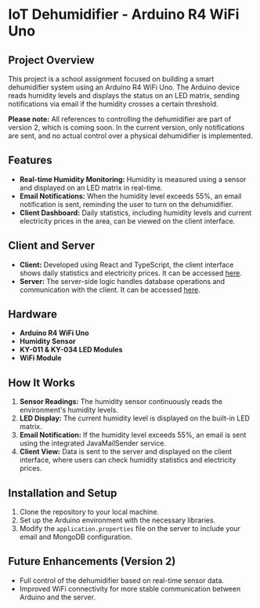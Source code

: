 IoT Dehumidifier - Arduino R4 WiFi Uno
======================================

Project Overview
----------------

This project is a school assignment focused on building a smart dehumidifier system using an Arduino R4 WiFi Uno. The Arduino device reads humidity levels and displays the status on an LED matrix, sending notifications via email if the humidity crosses a certain threshold.

**Please note:** All references to controlling the dehumidifier are part of version 2, which is coming soon. In the current version, only notifications are sent, and no actual control over a physical dehumidifier is implemented.

Features
--------

-   **Real-time Humidity Monitoring:** Humidity is measured using a sensor and displayed on an LED matrix in real-time.
-   **Email Notifications:** When the humidity level exceeds 55%, an email notification is sent, reminding the user to turn on the dehumidifier.
-   **Client Dashboard:** Daily statistics, including humidity levels and current electricity prices in the area, can be viewed on the client interface.

Client and Server
-----------------

-   **Client:** Developed using React and TypeScript, the client interface shows daily statistics and electricity prices. It can be accessed [here](https://github.com/D-Hankin/iotDehumidifierClient).
-   **Server:** The server-side logic handles database operations and communication with the client. It can be accessed [here](https://github.com/D-Hankin/iotDehumidifierServer).

Hardware
--------

-   **Arduino R4 WiFi Uno**
-   **Humidity Sensor**
-   **KY-011 & KY-034 LED Modules**
-   **WiFi Module**

How It Works
------------

1.  **Sensor Readings:** The humidity sensor continuously reads the environment's humidity levels.
2.  **LED Display:** The current humidity level is displayed on the built-in LED matrix.
3.  **Email Notification:** If the humidity level exceeds 55%, an email is sent using the integrated JavaMailSender service.
4.  **Client View:** Data is sent to the server and displayed on the client interface, where users can check humidity statistics and electricity prices.

Installation and Setup
----------------------

1.  Clone the repository to your local machine.
2.  Set up the Arduino environment with the necessary libraries.
3.  Modify the `application.properties` file on the server to include your email and MongoDB configuration.

Future Enhancements (Version 2)
-------------------------------

-   Full control of the dehumidifier based on real-time sensor data.
-   Improved WiFi connectivity for more stable communication between Arduino and the server.
